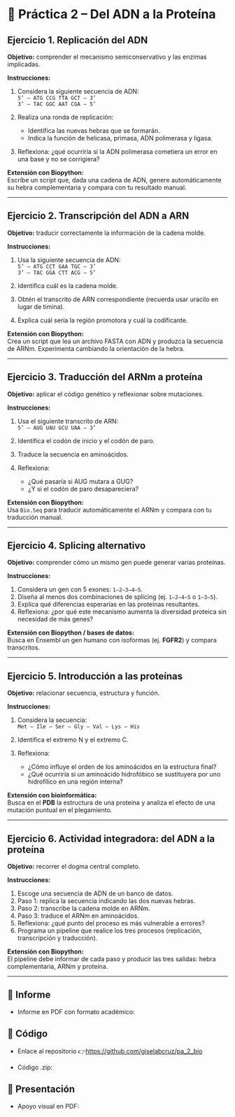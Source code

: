 # 🧬 Práctica 2 – Del ADN a la Proteína  

## Ejercicio 1. Replicación del ADN  
**Objetivo:** comprender el mecanismo semiconservativo y las enzimas implicadas.  

**Instrucciones:**  
1. Considera la siguiente secuencia de ADN:  
   `5’ – ATG CCG TTA GCT – 3’`  
   `3’ – TAC GGC AAT CGA – 5’`  

2. Realiza una ronda de replicación:  
   - Identifica las nuevas hebras que se formarán.  
   - Indica la función de helicasa, primasa, ADN polimerasa y ligasa.  

3. Reflexiona: ¿qué ocurriría si la ADN polimerasa cometiera un error en una base y no se corrigiera?  

**Extensión con Biopython:**  
Escribe un script que, dada una cadena de ADN, genere automáticamente su hebra complementaria y compara con tu resultado manual.  

---

## Ejercicio 2. Transcripción del ADN a ARN  
**Objetivo:** traducir correctamente la información de la cadena molde.  

**Instrucciones:**  
1. Usa la siguiente secuencia de ADN:  
   `5’ – ATG CCT GAA TGC – 3’`  
   `3’ – TAC GGA CTT ACG – 5’`  

2. Identifica cuál es la cadena molde.  
3. Obtén el transcrito de ARN correspondiente (recuerda usar uracilo en lugar de timina).  
4. Explica cuál sería la región promotora y cuál la codificante.  

**Extensión con Biopython:**  
Crea un script que lea un archivo FASTA con ADN y produzca la secuencia de ARNm. Experimenta cambiando la orientación de la hebra.  

---

## Ejercicio 3. Traducción del ARNm a proteína  
**Objetivo:** aplicar el código genético y reflexionar sobre mutaciones.  

**Instrucciones:**  
1. Usa el siguiente transcrito de ARN:  
   `5’ – AUG UAU GCU UAA – 3’`  

2. Identifica el codón de inicio y el codón de paro.  
3. Traduce la secuencia en aminoácidos.  
4. Reflexiona:  
   - ¿Qué pasaría si AUG mutara a GUG?  
   - ¿Y si el codón de paro desapareciera?  

**Extensión con Biopython:**  
Usa `Bio.Seq` para traducir automáticamente el ARNm y compara con tu traducción manual.  

---

## Ejercicio 4. Splicing alternativo  
**Objetivo:** comprender cómo un mismo gen puede generar varias proteínas.  

**Instrucciones:**  
1. Considera un gen con 5 exones: `1–2–3–4–5`.  
2. Diseña al menos dos combinaciones de splicing (ej. `1–2–4–5` o `1–3–5`).  
3. Explica qué diferencias esperarías en las proteínas resultantes.  
4. Reflexiona: ¿por qué este mecanismo aumenta la diversidad proteica sin necesidad de más genes?  

**Extensión con Biopython / bases de datos:**  
Busca en Ensembl un gen humano con isoformas (ej. **FGFR2**) y compara transcritos.  

---

## Ejercicio 5. Introducción a las proteínas  
**Objetivo:** relacionar secuencia, estructura y función.  

**Instrucciones:**  
1. Considera la secuencia:  
   `Met – Ile – Ser – Gly – Val – Lys – His`  

2. Identifica el extremo N y el extremo C.  
3. Reflexiona:  
   - ¿Cómo influye el orden de los aminoácidos en la estructura final?  
   - ¿Qué ocurriría si un aminoácido hidrofóbico se sustituyera por uno hidrofílico en una región interna?  

**Extensión con bioinformática:**  
Busca en el **PDB** la estructura de una proteína y analiza el efecto de una mutación puntual en el plegamiento.  

---

## Ejercicio 6. Actividad integradora: del ADN a la proteína  
**Objetivo:** recorrer el dogma central completo.  

**Instrucciones:**  
1. Escoge una secuencia de ADN de un banco de datos.  
2. Paso 1: replica la secuencia indicando las dos nuevas hebras.  
3. Paso 2: transcribe la cadena molde en ARNm.  
4. Paso 3: traduce el ARNm en aminoácidos.  
5. Reflexiona: ¿qué punto del proceso es más vulnerable a errores?  
6. Programa un pipeline que realice los tres procesos (replicación, transcripción y traducción).  

**Extensión con Biopython:**  
El pipeline debe informar de cada paso y producir las tres salidas: hebra complementaria, ARNm y proteína.  

---

## 📌 Informe
- Informe en PDF con formato académico:



## 📌 Código
- Enlace al repositorio 👉https://github.com/giselabcruz/pa_2_bio

- Código .zip:

## 📌 Presentación
- Apoyo visual en PDF: 

